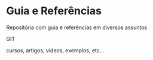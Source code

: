 # Guia e Referências
Repositória com guia e referências em diversos assuntos


GIT

cursos, artigos, videos, exemplos, etc...
